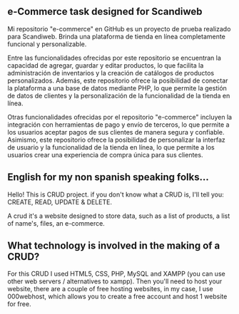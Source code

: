 ## e-Commerce task designed for Scandiweb

Mi repositorio "e-commerce" en GitHub es un proyecto de prueba realizado para Scandiweb. Brinda una plataforma de tienda en línea completamente funcional y personalizable. 

Entre las funcionalidades ofrecidas por este repositorio se encuentran la capacidad de agregar, guardar y editar productos, lo que facilita la administración de inventarios y la creación de catálogos de productos personalizados. Además, este repositorio ofrece la posibilidad de conectar la plataforma a una base de datos mediante PHP, lo que permite la gestión de datos de clientes y la personalización de la funcionalidad de la tienda en línea.

Otras funcionalidades ofrecidas por el repositorio "e-commerce" incluyen la integración con herramientas de pago y envío de terceros, lo que permite a los usuarios aceptar pagos de sus clientes de manera segura y confiable. Asimismo, este repositorio ofrece la posibilidad de personalizar la interfaz de usuario y la funcionalidad de la tienda en línea, lo que permite a los usuarios crear una experiencia de compra única para sus clientes.

## English for my non spanish speaking folks... 

Hello! This is CRUD project. if you don't know what a CRUD is, I'll tell you: CREATE, READ, UPDATE & DELETE.

A crud it's a website designed to store data, such as a list of products, a list of name's, files, an e-commerce.

## What technology is involved in the making of a CRUD? 

For this CRUD I used HTML5, CSS, PHP, MySQL and XAMPP (you can use other web servers / alternatives to xampp). Then you'll need to host your website, there are a couple of free hosting websites, in my case, I use 000webhost, which allows you to create a free account and host 1 website for free.
